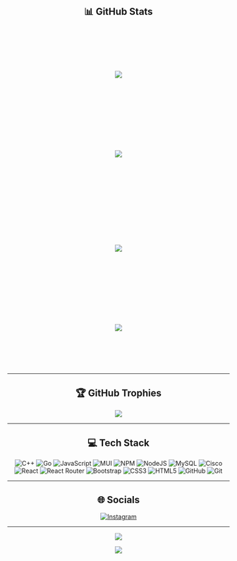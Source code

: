 <div align="center">

## 📊 GitHub Stats
<div align="center">

  <!-- Row 1 -->
  <p style="display:flex; justify-content:center; gap:20px;">
    <div style="width:400px; height:180px; display:flex; align-items:center; justify-content:center;">
      <img src="https://github-readme-stats.vercel.app/api?username=prsanikpour&theme=dark&hide_border=false&include_all_commits=false&count_private=false" style="max-width:100%; max-height:100%;" />
    </div>
    <div style="width:400px; height:180px; display:flex; align-items:center; justify-content:center;">
      <img src="https://nirzak-streak-stats.vercel.app/?user=prsanikpour&theme=dark&hide_border=false" style="max-width:100%; max-height:100%;" />
    </div>
  </p>

  <!-- Row 2 -->
  <p style="display:flex; justify-content:center; gap:20px; margin-top:20px;">
    <div style="width:400px; height:180px; display:flex; align-items:center; justify-content:center;">
      <img src="https://github-readme-stats.vercel.app/api/top-langs/?username=prsanikpour&theme=dark&hide_border=false&include_all_commits=false&count_private=false&layout=compact" style="max-width:100%; max-height:100%;" />
    </div>
    <div style="width:400px; height:180px; display:flex; align-items:center; justify-content:center;">
      <img src="https://github-contributor-stats.vercel.app/api?username=prsanikpour&limit=5&theme=dark&combine_all_yearly_contributions=true" style="max-width:100%; max-height:100%;" />
    </div>
  </p>

</div>


---

## 🏆 GitHub Trophies
![](https://github-profile-trophy.vercel.app/?username=prsanikpour&theme=radical&no-frame=true&no-bg=true&margin-w=4)

---

## 💻 Tech Stack
![C++](https://img.shields.io/badge/c++-%2300599C.svg?style=for-the-badge&logo=c%2B%2B&logoColor=white)
![Go](https://img.shields.io/badge/go-%2300ADD8.svg?style=for-the-badge&logo=go&logoColor=white)
![JavaScript](https://img.shields.io/badge/javascript-%23323330.svg?style=for-the-badge&logo=javascript&logoColor=%23F7DF1E)
![MUI](https://img.shields.io/badge/MUI-%230081CB.svg?style=for-the-badge&logo=mui&logoColor=white)
![NPM](https://img.shields.io/badge/NPM-%23CB3837.svg?style=for-the-badge&logo=npm&logoColor=white)
![NodeJS](https://img.shields.io/badge/node.js-6DA55F?style=for-the-badge&logo=node.js&logoColor=white)
![MySQL](https://img.shields.io/badge/mysql-4479A1.svg?style=for-the-badge&logo=mysql&logoColor=white)
![Cisco](https://img.shields.io/badge/cisco-%23049fd9.svg?style=for-the-badge&logo=cisco&logoColor=black)
![React](https://img.shields.io/badge/react-%2320232a.svg?style=for-the-badge&logo=react&logoColor=%2361DAFB)
![React Router](https://img.shields.io/badge/React_Router-CA4245?style=for-the-badge&logo=react-router&logoColor=white)
![Bootstrap](https://img.shields.io/badge/bootstrap-%238511FA.svg?style=for-the-badge&logo=bootstrap&logoColor=white)
![CSS3](https://img.shields.io/badge/css3-%231572B6.svg?style=for-the-badge&logo=css3&logoColor=white)
![HTML5](https://img.shields.io/badge/html5-%23E34F26.svg?style=for-the-badge&logo=html5&logoColor=white)
![GitHub](https://img.shields.io/badge/github-%23121011.svg?style=for-the-badge&logo=github&logoColor=white)
![Git](https://img.shields.io/badge/git-%23F05033.svg?style=for-the-badge&logo=git&logoColor=white)

---

## 🌐 Socials
[![Instagram](https://img.shields.io/badge/Instagram-%23E4405F.svg?logo=Instagram&logoColor=white)](https://instagram.com/prsanikpour)

---

![](https://quotes-github-readme.vercel.app/api?type=horizontal&theme=dark)

[![](https://visitcount.itsvg.in/api?id=prsanikpour&icon=2&color=1)](https://visitcount.itsvg.in)

</div>
